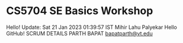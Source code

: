 # CS5704 SE Basics Workshop
Hello!
Update: Sat 21 Jan 2023 01:39:57 IST
Mihir Lahu Palyekar
Hello GitHub!
SCRUM DETAILS
PARTH BAPAT bapatparth@vt.edu
